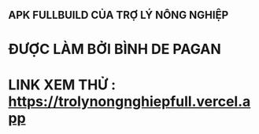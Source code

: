 ## APK FULLBUILD CỦA TRỢ LÝ NÔNG NGHIỆP
# ĐƯỢC LÀM BỞI BÌNH DE PAGAN
# LINK XEM THỬ : https://trolynongnghiepfull.vercel.app
